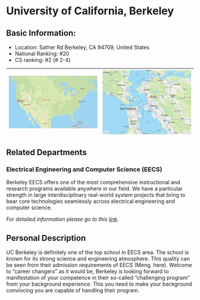 # University of California, Berkeley
## Basic Information:
- Location: Sather Rd Berkeley, CA  94709, United States
- National Ranking: #20
- CS ranking: #2 (# 2-4)

![](01.png) | ![](02.png)
--- | ---

## Related Departments
### Electrical Engineering and Computer Science (EECS)

Berkeley EECS offers one of the most comprehensive instructional and research programs available anywhere in our field. We have a particular strength in large interdisciplinary real-world system projects that bring to bear core technologies seamlessly across electrical engineering and computer science.

*For detailed information please go to this [link](https://eecs.berkeley.edu/#).*


## Personal Description
UC Berkeley is definitely one of the top school in EECS area. The school is known for its strong science and engineering atmosphere. This quality can be seen from their admission requirements of EECS (Meng. here). Welcome to “career changers” as it would be, Berkeley is looking forward to manifestation of your competence in their so-called “challenging program” from your background experience. This you need to make your background convincing you are capable of handling their program. 
